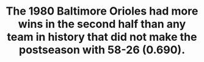 ---
title:      
  - The 1980 Baltimore Orioles had more wins in the second half than any team in history that did not make the postseason with 58-26 (0.690).
secondary:
  - They went 100-62 (0.617), which was not good enough to beat the 1980 New York Yankees, who had a 103-59 (0.636) record.
reference:
  - http://www.baseball-reference.com/play-index/split_finder.cgi?type=p&class=team#gotresults&type=p&class=team&as=team_pitching&offset=0&match=season&min_year_game=1914&max_year_game=2014&playoffs=no_playoffs&split_1=dates%3Ahalf&sid_situa%3Aleado=situa%3Aleado%3Aany&sid_situa%3Atkswg=situa%3Atkswg%3Aany&sid_oppon%3Aoppon=oppon%3Aoppon%3Aany&sid_situa%3Atimes=situa%3Atimes%3Aany&sid_plato%3Aplato=plato%3Aplato%3Aany&sid_role%3Asprel=role%3Asprel%3Aany&sid_situa%3Abases=situa%3Abases%3Aany&sid_outco%3Aoutco=outco%3Aoutco%3Aany&sid_plato%3Aplats=plato%3Aplats%3Aany&sid_hitty%3Atraj=hitty%3Atraj%3Aany&sid_lineu%3Alineu=lineu%3Alineu%3Aany&sid_age%3Aage=age%3Aage%3Aany&sid_situa%3Apitco=situa%3Apitco%3Aany&sid_total%3Atotal=total%3Atotal%3Aany&sid_dates%3Ahalf=dates%3Ahalf%3A2nd+Half&sid_locat%3Astad=locat%3Astad%3Aany&sid_situa%3Ainnng=situa%3Ainnng%3Aany&sid_locat%3Asite=locat%3Asite%3Aany&sid_dates%3Amonth=dates%3Amonth%3Aany&sid_situa%3Adefpo=situa%3Adefpo%3Aany&sid_situa%3Adr=situa%3Adr%3Aany&sid_rs%3Ars=rs%3Ars%3Aany&sid_situa%3Acount=situa%3Acount%3Aany&sid_situa%3Aouts=situa%3Aouts%3Aany&sid_wpa%3Alever=wpa%3Alever%3Aany&sid_locat%3Ahmvis=locat%3Ahmvis%3Aany&sid_hitty%3Ahitlo=hitty%3Ahitlo%3Aany&sid_situa%3Aclutc=situa%3Aclutc%3Aany&exclude_incomplete=1&c0criteria=&c0gtlt=eq&c0val=0&number_matched=1&orderby=W&sr_split_totals_choice=by_split&c1criteria=W&c1gtlt=gt&c1val=45&c2criteria=&c2gtlt=eq&c2val=0&c3criteria=&c3gtlt=eq&c3val=0&c4criteria=&c4gtlt=eq&c4val=0&c5criteria=&c5gtlt=eq&c5val=1.0&c6criteria=&ajax=1&submitter=1
---